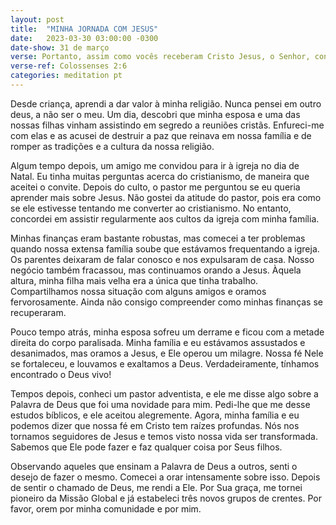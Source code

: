 ```yaml
---
layout: post
title:  "MINHA JORNADA COM JESUS"
date:   2023-03-30 03:00:00 -0300
date-show: 31 de março
verse: Portanto, assim como vocês receberam Cristo Jesus, o Senhor, continuem a viver Nele.
verse-ref: Colossenses 2:6
categories: meditation pt
---
```


Desde criança, aprendi a dar valor à minha religião. Nunca pensei em outro deus, a não ser o meu. Um dia, descobri que minha esposa e uma das nossas filhas vinham assistindo em segredo a reuniões cristãs. Enfureci-me com elas e as acusei de destruir a paz que reinava em nossa família e de romper as tradições e a cultura da nossa religião.

Algum tempo depois, um amigo me convidou para ir à igreja no dia de Natal. Eu tinha muitas perguntas acerca do cristianismo, de maneira que aceitei o convite. Depois do culto, o pastor me perguntou se eu queria aprender mais sobre Jesus. Não gostei da atitude do pastor, pois era como se ele estivesse tentando me converter ao cristianismo. No entanto, concordei em assistir regularmente aos cultos da igreja com minha família.

Minhas finanças eram bastante robustas, mas comecei a ter problemas quando nossa extensa família soube que estávamos frequentando a igreja. Os parentes deixaram de falar conosco e nos expulsaram de casa. Nosso negócio também fracassou, mas continuamos orando a Jesus. Àquela altura, minha filha mais velha era a única que tinha trabalho. Compartilhamos nossa situação com alguns amigos e oramos fervorosamente. Ainda não consigo compreender como minhas finanças se recuperaram.

Pouco tempo atrás, minha esposa sofreu um derrame e ficou com a metade direita do corpo paralisada. Minha família e eu estávamos assustados e desanimados, mas oramos a Jesus, e Ele operou um milagre. Nossa fé Nele se fortaleceu, e louvamos e exaltamos a Deus. Verdadeiramente, tínhamos encontrado o Deus vivo!

Tempos depois, conheci um pastor adventista, e ele me disse algo sobre a Palavra de Deus que foi uma novidade para mim. Pedi-lhe que me desse estudos bíblicos, e ele aceitou alegremente. Agora, minha família e eu podemos dizer que nossa fé em Cristo tem raízes profundas. Nós nos tornamos seguidores de Jesus e temos visto nossa vida ser transformada. Sabemos que Ele pode fazer e faz qualquer coisa por Seus filhos.

Observando aqueles que ensinam a Palavra de Deus a outros, senti o desejo de fazer o mesmo. Comecei a orar intensamente sobre isso. Depois de sentir o chamado de Deus, me rendi a Ele. Por Sua graça, me tornei pioneiro da Missão Global e já estabeleci três novos grupos de crentes. Por favor, orem por minha comunidade e por mim.
